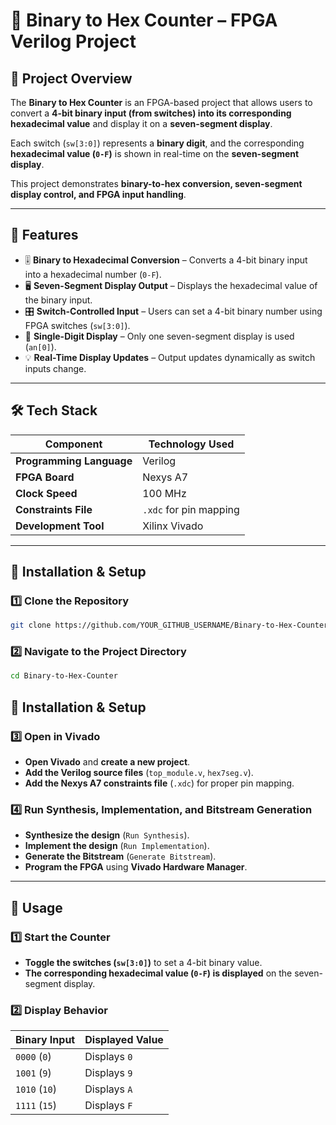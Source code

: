 # 🔢 Binary to Hex Counter – FPGA Verilog Project

## 📌 Project Overview

The **Binary to Hex Counter** is an FPGA-based project that allows users to convert a **4-bit binary input (from switches) into its corresponding hexadecimal value** and display it on a **seven-segment display**.

Each switch (`sw[3:0]`) represents a **binary digit**, and the corresponding **hexadecimal value (`0-F`)** is shown in real-time on the **seven-segment display**.

This project demonstrates **binary-to-hex conversion, seven-segment display control, and FPGA input handling**.

---

## 🚀 Features

- 🎚️ **Binary to Hexadecimal Conversion** – Converts a 4-bit binary input into a hexadecimal number (`0-F`).
- 🖥️ **Seven-Segment Display Output** – Displays the hexadecimal value of the binary input.
- 🎛️ **Switch-Controlled Input** – Users can set a 4-bit binary number using FPGA switches (`sw[3:0]`).
- 🔧 **Single-Digit Display** – Only one seven-segment display is used (`an[0]`).
- 💡 **Real-Time Display Updates** – Output updates dynamically as switch inputs change.

---

## 🛠️ Tech Stack

| Component            | Technology Used |
|----------------------|----------------|
| **Programming Language** | Verilog |
| **FPGA Board**       | Nexys A7 |
| **Clock Speed**      | 100 MHz |
| **Constraints File** | `.xdc` for pin mapping |
| **Development Tool** | Xilinx Vivado |

---

## 📂 Installation & Setup

### 1️⃣ **Clone the Repository**
```sh
git clone https://github.com/YOUR_GITHUB_USERNAME/Binary-to-Hex-Counter.git
```
### 2️⃣ Navigate to the Project Directory
```sh
cd Binary-to-Hex-Counter
```

## 📂 Installation & Setup

### 3️⃣ **Open in Vivado**
- **Open Vivado** and **create a new project**.
- **Add the Verilog source files** (`top_module.v`, `hex7seg.v`).
- **Add the Nexys A7 constraints file** (`.xdc`) for proper pin mapping.

### 4️⃣ **Run Synthesis, Implementation, and Bitstream Generation**
- **Synthesize the design** (`Run Synthesis`).
- **Implement the design** (`Run Implementation`).
- **Generate the Bitstream** (`Generate Bitstream`).
- **Program the FPGA** using **Vivado Hardware Manager**.

---

## 📜 Usage

### **1️⃣ Start the Counter**
- **Toggle the switches (`sw[3:0]`)** to set a 4-bit binary value.
- **The corresponding hexadecimal value (`0-F`) is displayed** on the seven-segment display.

### **2️⃣ Display Behavior**
| **Binary Input** | **Displayed Value** |
|-----------------|-----------------|
| `0000` (`0`) | Displays `0` |
| `1001` (`9`) | Displays `9` |
| `1010` (`10`) | Displays `A` |
| `1111` (`15`) | Displays `F` |

